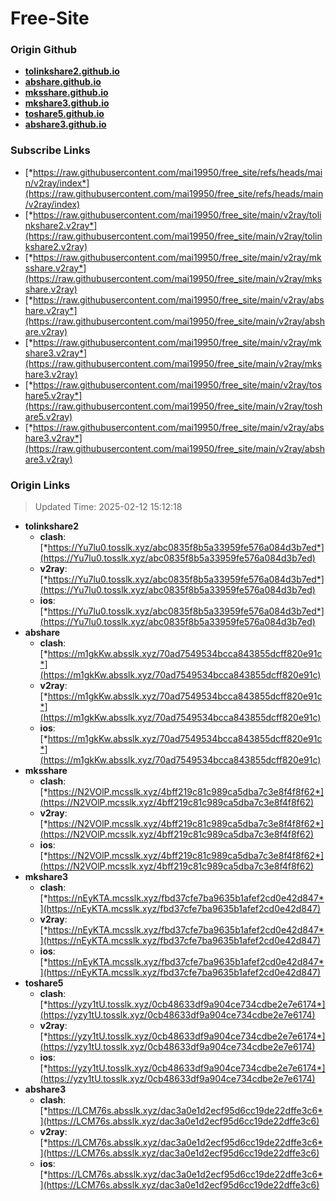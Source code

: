# Free-Site

### Origin Github

- [**tolinkshare2.github.io**](https://github.com/tolinkshare2/tolinkshare2.github.io)
- [**abshare.github.io**](https://github.com/abshare/abshare.github.io)
- [**mksshare.github.io**](https://github.com/mksshare/mksshare.github.io)
- [**mkshare3.github.io**](https://github.com/mkshare3/mkshare3.github.io)
- [**toshare5.github.io**](https://github.com/toshare5/toshare5.github.io)
- [**abshare3.github.io**](https://github.com/abshare3/abshare3.github.io)

### Subscribe Links

- [*https://raw.githubusercontent.com/mai19950/free_site/refs/heads/main/v2ray/index*](https://raw.githubusercontent.com/mai19950/free_site/refs/heads/main/v2ray/index)
- [*https://raw.githubusercontent.com/mai19950/free_site/main/v2ray/tolinkshare2.v2ray*](https://raw.githubusercontent.com/mai19950/free_site/main/v2ray/tolinkshare2.v2ray)
- [*https://raw.githubusercontent.com/mai19950/free_site/main/v2ray/mksshare.v2ray*](https://raw.githubusercontent.com/mai19950/free_site/main/v2ray/mksshare.v2ray)
- [*https://raw.githubusercontent.com/mai19950/free_site/main/v2ray/abshare.v2ray*](https://raw.githubusercontent.com/mai19950/free_site/main/v2ray/abshare.v2ray)
- [*https://raw.githubusercontent.com/mai19950/free_site/main/v2ray/mkshare3.v2ray*](https://raw.githubusercontent.com/mai19950/free_site/main/v2ray/mkshare3.v2ray)
- [*https://raw.githubusercontent.com/mai19950/free_site/main/v2ray/toshare5.v2ray*](https://raw.githubusercontent.com/mai19950/free_site/main/v2ray/toshare5.v2ray)
- [*https://raw.githubusercontent.com/mai19950/free_site/main/v2ray/abshare3.v2ray*](https://raw.githubusercontent.com/mai19950/free_site/main/v2ray/abshare3.v2ray)

### Origin Links

> Updated Time: 2025-02-12 15:12:18

- **tolinkshare2**
  - **clash**: [*https://Yu7lu0.tosslk.xyz/abc0835f8b5a33959fe576a084d3b7ed*](https://Yu7lu0.tosslk.xyz/abc0835f8b5a33959fe576a084d3b7ed)
  - **v2ray**: [*https://Yu7lu0.tosslk.xyz/abc0835f8b5a33959fe576a084d3b7ed*](https://Yu7lu0.tosslk.xyz/abc0835f8b5a33959fe576a084d3b7ed)
  - **ios**: [*https://Yu7lu0.tosslk.xyz/abc0835f8b5a33959fe576a084d3b7ed*](https://Yu7lu0.tosslk.xyz/abc0835f8b5a33959fe576a084d3b7ed)
- **abshare**
  - **clash**: [*https://m1gkKw.absslk.xyz/70ad7549534bcca843855dcff820e91c*](https://m1gkKw.absslk.xyz/70ad7549534bcca843855dcff820e91c)
  - **v2ray**: [*https://m1gkKw.absslk.xyz/70ad7549534bcca843855dcff820e91c*](https://m1gkKw.absslk.xyz/70ad7549534bcca843855dcff820e91c)
  - **ios**: [*https://m1gkKw.absslk.xyz/70ad7549534bcca843855dcff820e91c*](https://m1gkKw.absslk.xyz/70ad7549534bcca843855dcff820e91c)
- **mksshare**
  - **clash**: [*https://N2VOlP.mcsslk.xyz/4bff219c81c989ca5dba7c3e8f4f8f62*](https://N2VOlP.mcsslk.xyz/4bff219c81c989ca5dba7c3e8f4f8f62)
  - **v2ray**: [*https://N2VOlP.mcsslk.xyz/4bff219c81c989ca5dba7c3e8f4f8f62*](https://N2VOlP.mcsslk.xyz/4bff219c81c989ca5dba7c3e8f4f8f62)
  - **ios**: [*https://N2VOlP.mcsslk.xyz/4bff219c81c989ca5dba7c3e8f4f8f62*](https://N2VOlP.mcsslk.xyz/4bff219c81c989ca5dba7c3e8f4f8f62)
- **mkshare3**
  - **clash**: [*https://nEyKTA.mcsslk.xyz/fbd37cfe7ba9635b1afef2cd0e42d847*](https://nEyKTA.mcsslk.xyz/fbd37cfe7ba9635b1afef2cd0e42d847)
  - **v2ray**: [*https://nEyKTA.mcsslk.xyz/fbd37cfe7ba9635b1afef2cd0e42d847*](https://nEyKTA.mcsslk.xyz/fbd37cfe7ba9635b1afef2cd0e42d847)
  - **ios**: [*https://nEyKTA.mcsslk.xyz/fbd37cfe7ba9635b1afef2cd0e42d847*](https://nEyKTA.mcsslk.xyz/fbd37cfe7ba9635b1afef2cd0e42d847)
- **toshare5**
  - **clash**: [*https://yzy1tU.tosslk.xyz/0cb48633df9a904ce734cdbe2e7e6174*](https://yzy1tU.tosslk.xyz/0cb48633df9a904ce734cdbe2e7e6174)
  - **v2ray**: [*https://yzy1tU.tosslk.xyz/0cb48633df9a904ce734cdbe2e7e6174*](https://yzy1tU.tosslk.xyz/0cb48633df9a904ce734cdbe2e7e6174)
  - **ios**: [*https://yzy1tU.tosslk.xyz/0cb48633df9a904ce734cdbe2e7e6174*](https://yzy1tU.tosslk.xyz/0cb48633df9a904ce734cdbe2e7e6174)
- **abshare3**
  - **clash**: [*https://LCM76s.absslk.xyz/dac3a0e1d2ecf95d6cc19de22dffe3c6*](https://LCM76s.absslk.xyz/dac3a0e1d2ecf95d6cc19de22dffe3c6)
  - **v2ray**: [*https://LCM76s.absslk.xyz/dac3a0e1d2ecf95d6cc19de22dffe3c6*](https://LCM76s.absslk.xyz/dac3a0e1d2ecf95d6cc19de22dffe3c6)
  - **ios**: [*https://LCM76s.absslk.xyz/dac3a0e1d2ecf95d6cc19de22dffe3c6*](https://LCM76s.absslk.xyz/dac3a0e1d2ecf95d6cc19de22dffe3c6)
